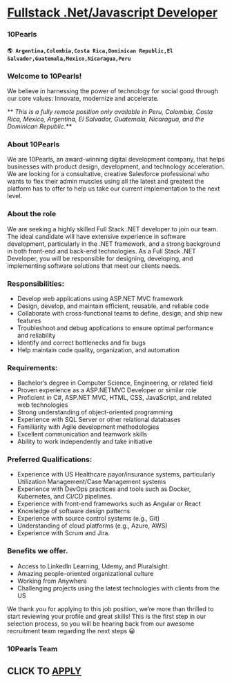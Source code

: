 # [Fullstack .Net/Javascript Developer](https://www.remotewlb.com/apply/fullstack-net-javascript-developer-57715)  
### 10Pearls  
#### `🌎 Argentina,Colombia,Costa Rica,Dominican Republic,El Salvador,Guatemala,Mexico,Nicaragua,Peru`  

### Welcome to 10Pearls!

We believe in harnessing the power of technology for social good through our core values: Innovate, modernize and accelerate.

 ** _This is a fully remote position only available in Peru, Colombia, Costa Rica, Mexico, Argentina, El Salvador, Guatemala, Nicaragua, and the Dominican Republic._**

### About 10Pearls

We are 10Pearls, an award-winning digital development company, that helps businesses with product design, development, and technology acceleration. We are looking for a consultative, creative Salesforce professional who wants to flex their admin muscles using all the latest and greatest the platform has to offer to help us take our current implementation to the next level.

### About the role

We are seeking a highly skilled Full Stack .NET developer to join our team. The ideal candidate will have extensive experience in software development, particularly in the .NET framework, and a strong background in both front-end and back-end technologies. As a Full Stack .NET Developer, you will be responsible for designing, developing, and implementing software solutions that meet our clients needs.

### Responsibilities:

  * Develop web applications using ASP.NET MVC framework
  * Design, develop, and maintain efficient, reusable, and reliable code
  * Collaborate with cross-functional teams to define, design, and ship new features
  * Troubleshoot and debug applications to ensure optimal performance and reliability
  * Identify and correct bottlenecks and fix bugs
  * Help maintain code quality, organization, and automation

### Requirements:

  * Bachelor’s degree in Computer Science, Engineering, or related field
  * Proven experience as a ASP.NETMVC Developer or similar role
  * Proficient in C#, ASP.NET MVC, HTML, CSS, JavaScript, and related web technologies
  * Strong understanding of object-oriented programming
  * Experience with SQL Server or other relational databases
  * Familiarity with Agile development methodologies
  * Excellent communication and teamwork skills
  * Ability to work independently and take initiative

### Preferred Qualifications:

  * Experience with US Healthcare payor/insurance systems, particularly Utilization Management/Case Management systems
  * Experience with DevOps practices and tools such as Docker, Kubernetes, and CI/CD pipelines.
  * Experience with front-end frameworks such as Angular or React
  * Knowledge of software design patterns
  * Experience with source control systems (e.g., Git)
  * Understanding of cloud platforms (e.g., Azure, AWS)
  * Experience with Scrum and Jira.

### Benefits we **offer.**

  * Access to LinkedIn Learning, Udemy, and Pluralsight.
  * Amazing people-oriented organizational culture
  * Working from Anywhere
  * Challenging projects using the latest technologies with clients from the US

We thank you for applying to this job position, we’re more than thrilled to start reviewing your profile and great skills! This is the first step in our selection process, so you will be hearing back from our awesome recruitment team regarding the next steps 😀

###  10Pearls Team

  
## CLICK TO [APPLY](https://www.remotewlb.com/apply/fullstack-net-javascript-developer-57715)

